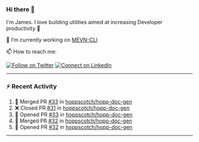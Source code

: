### Hi there 👋

I'm James. I love building utilities aimed at increasing Developer productivity :raised_hands: 

🔭 I’m currently working on [MEVN-CLI](https://github.com/madlabsinc/mevn-cli)

📫 How to reach me:

[![Follow on Twitter](https://img.shields.io/badge/--twitter?label=Twitter&logo=Twitter&style=social)](https://twitter.com/james_madhacks) [![Connect on LinkedIn](https://img.shields.io/badge/--linkedin?label=LinkedIn&logo=LinkedIn&style=social)](https://www.linkedin.com/in/jamesgeorge007)

---

### :zap: Recent Activity

<!--START_SECTION:activity-->
1. 🎉 Merged PR [#33](https://github.com/hoppscotch/hopp-doc-gen/pull/33) in [hoppscotch/hopp-doc-gen](https://github.com/hoppscotch/hopp-doc-gen)
2. ❌ Closed PR [#31](https://github.com/hoppscotch/hopp-doc-gen/pull/31) in [hoppscotch/hopp-doc-gen](https://github.com/hoppscotch/hopp-doc-gen)
3. 💪 Opened PR [#33](https://github.com/hoppscotch/hopp-doc-gen/pull/33) in [hoppscotch/hopp-doc-gen](https://github.com/hoppscotch/hopp-doc-gen)
4. 🎉 Merged PR [#32](https://github.com/hoppscotch/hopp-doc-gen/pull/32) in [hoppscotch/hopp-doc-gen](https://github.com/hoppscotch/hopp-doc-gen)
5. 💪 Opened PR [#32](https://github.com/hoppscotch/hopp-doc-gen/pull/32) in [hoppscotch/hopp-doc-gen](https://github.com/hoppscotch/hopp-doc-gen)
<!--END_SECTION:activity-->

---

<!--
**jamesgeorge007/jamesgeorge007** is a ✨ _special_ ✨ repository because its `README.md` (this file) appears on your GitHub profile.

Here are some ideas to get you started:

- 🌱 I’m currently learning ...
- 👯 I’m looking to collaborate on ...
- 🤔 I’m looking for help with ...
- 💬 Ask me about ...
- 😄 Pronouns: ...
- ⚡ Fun fact: ...
-->
